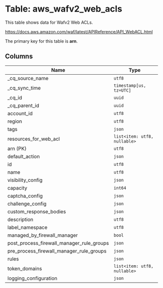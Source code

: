 # Table: aws_wafv2_web_acls

This table shows data for Wafv2 Web ACLs.

https://docs.aws.amazon.com/waf/latest/APIReference/API_WebACL.html

The primary key for this table is **arn**.

## Columns

| Name          | Type          |
| ------------- | ------------- |
|_cq_source_name|`utf8`|
|_cq_sync_time|`timestamp[us, tz=UTC]`|
|_cq_id|`uuid`|
|_cq_parent_id|`uuid`|
|account_id|`utf8`|
|region|`utf8`|
|tags|`json`|
|resources_for_web_acl|`list<item: utf8, nullable>`|
|arn (PK)|`utf8`|
|default_action|`json`|
|id|`utf8`|
|name|`utf8`|
|visibility_config|`json`|
|capacity|`int64`|
|captcha_config|`json`|
|challenge_config|`json`|
|custom_response_bodies|`json`|
|description|`utf8`|
|label_namespace|`utf8`|
|managed_by_firewall_manager|`bool`|
|post_process_firewall_manager_rule_groups|`json`|
|pre_process_firewall_manager_rule_groups|`json`|
|rules|`json`|
|token_domains|`list<item: utf8, nullable>`|
|logging_configuration|`json`|